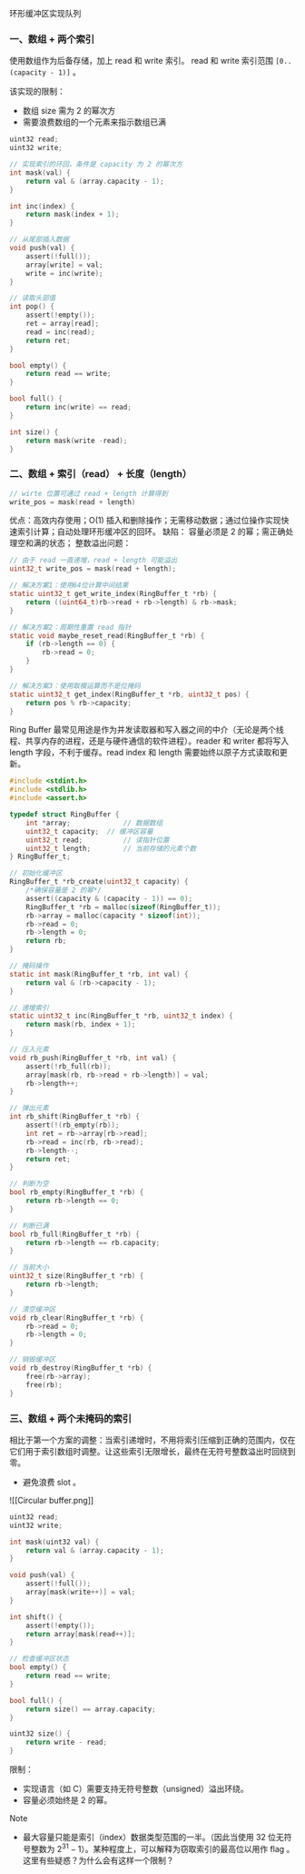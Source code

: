 环形缓冲区实现队列
### 一、数组 + 两个索引
使用数组作为后备存储，加上 read 和 write 索引。
read 和 write 索引范围 `[0..(capacity - 1)]` 。

该实现的限制：
- 数组 size 需为 2 的幂次方
- 需要浪费数组的一个元素来指示数组已满
```c
uint32 read;
uint32 write;

// 实现索引的环回，条件是 capacity 为 2 的幂次方
int mask(val) {
	return val & (array.capacity - 1);
}

int inc(index) {
	return mask(index + 1);
}

// 从尾部插入数据
void push(val) {
	assert(!full());
	array[write] = val;
	write = inc(write);
}

// 读取头部值
int pop() {
	assert(!empty());
	ret = array[read];
	read = inc(read);
	return ret;
}

bool empty() {
	return read == write;
}

bool full() {
	return inc(write) == read;
}

int size() {
	return mask(write -read);
}
```

### 二、数组 + 索引（read） + 长度（length）
```c
// wirte 位置可通过 read + length 计算得到
write_pos = mask(read + length)
```
优点：高效内存使用；O(1) 插入和删除操作；无需移动数据；通过位操作实现快速索引计算；自动处理环形缓冲区的回环。
缺陷：
容量必须是 2 的幂；需正确处理空和满的状态；
整数溢出问题：
```c
// 由于 read 一直递增，read + length 可能溢出
uint32_t write_pos = mask(read + length); 

// 解决方案1：使用64位计算中间结果
static uint32_t get_write_index(RingBuffer_t *rb) {
	return ((uint64_t)rb->read + rb->length) & rb->mask;
}

// 解决方案2：周期性重置 read 指针
static void maybe_reset_read(RingBuffer_t *rb) {
	if (rb->length == 0) {
		rb->read = 0;
	}
}

// 解决方案3：使用取模运算而不是位掩码
static uint32_t get_index(RingBuffer_t *rb, uint32_t pos) {
	return pos % rb->capacity;
}
```
Ring Buffer 最常见用途是作为并发读取器和写入器之间的中介（无论是两个线程、共享内存的进程，还是与硬件通信的软件进程）。reader 和 writer 都将写入 length 字段，不利于缓存。read index 和 length 需要始终以原子方式读取和更新。
```c
#include <stdint.h>
#include <stdlib.h>
#include <assert.h>

typedef struct RingBuffer {
	int *array;				// 数据数组
	uint32_t capacity;	// 缓冲区容量
	uint32_t read;			// 读指针位置
	uint32_t length;		// 当前存储的元素个数
} RingBuffer_t;

// 初始化缓冲区
RingBuffer_t *rb_create(uint32_t capacity) {
	/*确保容量是 2 的幂*/
	assert((capacity & (capacity - 1)) == 0);
	RingBuffer_t *rb = malloc(sizeof(RingBuffer_t));
	rb->array = malloc(capacity * sizeof(int));
	rb->read = 0;
	rb->length = 0;
	return rb;
}

// 掩码操作
static int mask(RingBuffer_t *rb, int val) {
	return val & (rb->capacity - 1);
}

// 递增索引
static uint32_t inc(RingBuffer_t *rb, uint32_t index) {
	return mask(rb, index + 1);
}

// 压入元素
void rb_push(RingBuffer_t *rb, int val) {
	assert(!rb_full(rb));
	array[mask(rb, rb->read + rb->length)] = val;
	rb->length++;
}

// 弹出元素
int rb_shift(RingBuffer_t *rb) {
	assert(!(rb_empty(rb));
	int ret = rb->array[rb->read];
	rb->read = inc(rb, rb->read);
	rb->length--;
	return ret;
}

// 判断为空
bool rb_empty(RingBuffer_t *rb) {
	return rb->length == 0;
}

// 判断已满
bool rb_full(RingBuffer_t *rb) {
	return rb->length == rb.capacity;
}

// 当前大小
uint32_t size(RingBuffer_t *rb) {
	return rb->length;
}

// 清空缓冲区
void rb_clear(RingBuffer_t *rb) {
	rb->read = 0;
	rb->length = 0;
}

// 销毁缓冲区
void rb_destroy(RingBuffer_t *rb) {
	free(rb->array);
	free(rb);
}
```
### 三、数组 + 两个未掩码的索引
相比于第一个方案的调整：当索引递增时，不用将索引压缩到正确的范围内，仅在它们用于索引数组时调整。让这些索引无限增长，最终在无符号整数溢出时回绕到零。
- 避免浪费 slot 。

![[Circular buffer.png]]
```c
uint32 read;
uint32 write;

int mask(uint32 val) {
	return val & (array.capacity - 1);
}

void push(val) {
	assert(!full());
	array[mask(write++)] = val;
}

int shift() {
	assert(!empty());
	return array[mask(read++)];
}

// 检查缓冲区状态
bool empty() {
	return read == write;
}

bool full() {
	return size() == array.capacity;
}

uint32 size() {
	return write - read;
}
```

限制：
- 实现语言（如 C）需要支持无符号整数（unsigned）溢出环绕。
- 容量必须始终是 2 的幂。

> [!NOTE]
> - 最大容量只能是索引（index）数据类型范围的一半。（因此当使用 32 位无符号整数为 $2^{31} -1$）。某种程度上，可以解释为窃取索引的最高位以用作 flag 。
> 这里有些疑惑？为什么会有这样一个限制？



